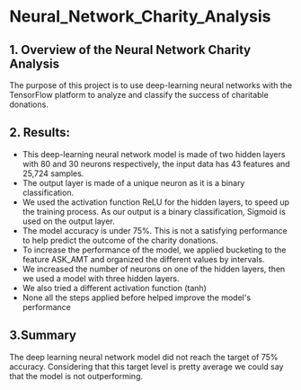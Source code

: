 # Neural_Network_Charity_Analysis

## 1. Overview of the Neural Network Charity Analysis

The purpose of this project is to use deep-learning neural networks with the TensorFlow platform to analyze and classify the success of charitable donations.

## 2. Results:

* This deep-learning neural network model is made of two hidden layers with 80 and 30 neurons respectively, the input data has 43 features and 25,724 samples.
* The output layer is made of a unique neuron as it is a binary classification.
* We used the activation function ReLU for the hidden layers, to speed up the training process. As our output is a binary classification, Sigmoid is used on the output layer.
* The model accuracy is under 75%. This is not a satisfying performance to help predict the outcome of the charity donations.
* To increase the performance of the model, we applied bucketing to the feature ASK_AMT and organized the different values by intervals.
* We increased the number of neurons on one of the hidden layers, then we used a model with three hidden layers.
* We also tried a different activation function (tanh) 
* None all the steps applied before helped improve the model's performance



## 3.Summary

The deep learning neural network model did not reach the target of 75% accuracy. Considering that this target level is pretty average we could say that the model is not outperforming.
